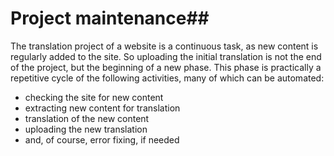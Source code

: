 # Project maintenance##

The translation project of a website is a continuous task, as new content is regularly added to the site. So uploading the initial translation is not the end of the project, but the beginning of a new phase. This phase is practically a repetitive cycle of the following activities, many of which can be automated:

- checking the site for new content
- extracting new content for translation
- translation of the new content
- uploading the new translation
- and, of course, error fixing, if needed
